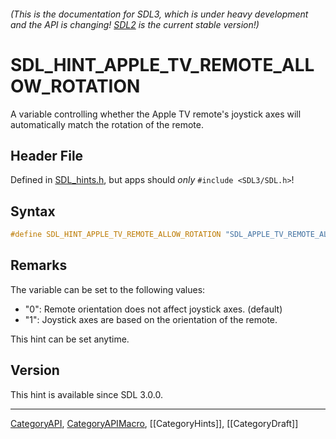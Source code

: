 ###### (This is the documentation for SDL3, which is under heavy development and the API is changing! [SDL2](https://wiki.libsdl.org/SDL2/) is the current stable version!)
# SDL_HINT_APPLE_TV_REMOTE_ALLOW_ROTATION

A variable controlling whether the Apple TV remote's joystick axes will automatically match the rotation of the remote.

## Header File

Defined in [SDL_hints.h](https://github.com/libsdl-org/SDL/blob/main/include/SDL3/SDL_hints.h), but apps should _only_ `#include <SDL3/SDL.h>`!

## Syntax

```c
#define SDL_HINT_APPLE_TV_REMOTE_ALLOW_ROTATION "SDL_APPLE_TV_REMOTE_ALLOW_ROTATION"
```

## Remarks

The variable can be set to the following values:

- "0": Remote orientation does not affect joystick axes. (default)
- "1": Joystick axes are based on the orientation of the remote.

This hint can be set anytime.

## Version

This hint is available since SDL 3.0.0.

----
[CategoryAPI](CategoryAPI), [CategoryAPIMacro](CategoryAPIMacro), [[CategoryHints]], [[CategoryDraft]]
<!-- #See the Style Guide for instructions on editing the footer. -->


